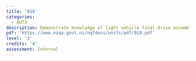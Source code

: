 ```yaml
---
title: '918'
categories:
  - AUT3
description: Demonstrate knowledge of light vehicle final drive assembly operation
pdf: 'https://www.nzqa.govt.nz/nqfdocs/units/pdf/918.pdf'
level: '3'
credits: '4'
assessment: Internal
---
```


